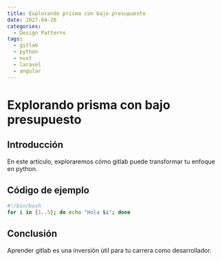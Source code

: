 ```yaml
---
title: Explorando prisma con bajo presupuesto
date: 2027-04-26
categories:
  - Design Patterns
tags:
  - gitlab
  - python
  - nuxt
  - laravel
  - angular
---
```


# Explorando prisma con bajo presupuesto

## Introducción

En este artículo, exploraremos cómo gitlab puede transformar tu enfoque en python.

## Código de ejemplo

```bash
#!/bin/bash
for i in {1..5}; do echo "Hola $i"; done
```

## Conclusión

Aprender gitlab es una inversión útil para tu carrera como desarrollador.